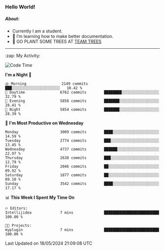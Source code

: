 ### Hello World!

##### About:
- Currently I am a student.
- 🌱 I’m learning how to make better documentation.
- 🌱 GO PLANT SOME TREES AT [TEAM TREES](https://teamtrees.org/)

---
  <summary>:zap: My Activity:</summary>
  
<!--START_SECTION:waka-->
![Code Time](http://img.shields.io/badge/Code%20Time-1%2C376%20hrs%2048%20mins-blue)

**I'm a Night 🦉** 

```text
🌞 Morning                2149 commits        ███░░░░░░░░░░░░░░░░░░░░░░   10.42 % 
🌆 Daytime                6762 commits        ████████░░░░░░░░░░░░░░░░░   32.79 % 
🌃 Evening                5858 commits        ███████░░░░░░░░░░░░░░░░░░   28.41 % 
🌙 Night                  5854 commits        ███████░░░░░░░░░░░░░░░░░░   28.39 % 
```
📅 **I'm Most Productive on Wednesday** 

```text
Monday                   3009 commits        ████░░░░░░░░░░░░░░░░░░░░░   14.59 % 
Tuesday                  2774 commits        ███░░░░░░░░░░░░░░░░░░░░░░   13.45 % 
Wednesday                4737 commits        ██████░░░░░░░░░░░░░░░░░░░   22.97 % 
Thursday                 2638 commits        ███░░░░░░░░░░░░░░░░░░░░░░   12.79 % 
Friday                   2046 commits        ██░░░░░░░░░░░░░░░░░░░░░░░   09.92 % 
Saturday                 1877 commits        ██░░░░░░░░░░░░░░░░░░░░░░░   09.10 % 
Sunday                   3542 commits        ████░░░░░░░░░░░░░░░░░░░░░   17.17 % 
```


📊 **This Week I Spent My Time On** 

```text
🔥 Editors: 
Intellijidea             7 mins              █████████████████████████   100.00 % 

🐱‍💻 Projects: 
myplugin                 7 mins              █████████████████████████   100.00 % 
```


 Last Updated on 18/05/2024 21:09:08 UTC
<!--END_SECTION:waka-->
